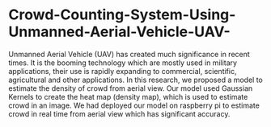 # Crowd-Counting-System-Using-Unmanned-Aerial-Vehicle-UAV-
Unmanned Aerial Vehicle (UAV) has created much significance in recent times. It is the booming technology which are mostly used in military applications, their use is rapidly expanding to commercial, scientific, agricultural and other applications. In this research, we proposed a model to estimate the density of crowd from aerial view. Our model used Gaussian Kernels to create the heat map (density map), which is used to estimate crowd in an image. We had deployed our model on raspberry pi to estimate crowd in real time from aerial view which has significant accuracy.  
